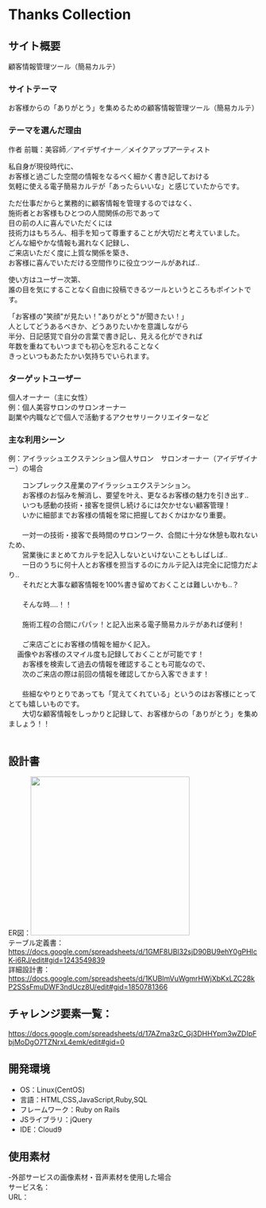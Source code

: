 # Thanks Collection  
  
## サイト概要  
顧客情報管理ツール（簡易カルテ）  
  
### サイトテーマ  
お客様からの「ありがとう」を集めるための顧客情報管理ツール（簡易カルテ）  
  
### テーマを選んだ理由  
作者 前職：美容師／アイデザイナー／メイクアップアーティスト  
  
私自身が現役時代に、  
お客様と過ごした空間の情報をなるべく細かく書き記しておける  
気軽に使える電子簡易カルテが「あったらいいな」と感じていたからです。  
  
ただ仕事だからと業務的に顧客情報を管理するのではなく、  
施術者とお客様もひとつの人間関係の形であって  
目の前の人に喜んでいただくには  
技術力はもちろん、相手を知って尊重することが大切だと考えていました。  
どんな細やかな情報も漏れなく記録し、  
ご来店いただく度に上質な関係を築き、  
お客様に喜んでいただける空間作りに役立つツールがあれば‥  
  
使い方はユーザー次第、  
誰の目を気にすることなく自由に投稿できるツールというところもポイントです。  
  
「お客様の"笑顔"が見たい！"ありがとう"が聞きたい！」  
人としてどうあるべきか、どうありたいかを意識しながら  
半分、日記感覚で自分の言葉で書き記し、見える化ができれば  
年数を重ねてもいつまでも初心を忘れることなく  
きっといつもあたたかい気持ちでいられます。  
  
### ターゲットユーザー  
個人オーナー（主に女性）  
例：個人美容サロンのサロンオーナー  
    副業や内職などで個人で活動するアクセサリークリエイターなど  
  
### 主な利用シーン  
  
例：アイラッシュエクステンション個人サロン　サロンオーナー（アイデザイナー）の場合  
  
　　コンプレックス産業のアイラッシュエクステンション。  
　　お客様のお悩みを解消し、要望を叶え、更なるお客様の魅力を引き出す‥  
　　いつも感動の技術・接客を提供し続けるには欠かせない顧客管理！  
　　いかに細部までお客様の情報を常に把握しておくかはかなり重要。  
　　  
　　一対一の技術・接客で長時間のサロンワーク、合間に十分な休憩も取れないため、  
　　営業後にまとめてカルテを記入しないといけないこともしばしば‥  
　　一日のうちに何十人とお客様を担当するのにカルテ記入は完全に記憶力だより‥  
　　それだと大事な顧客情報を100%書き留めておくことは難しいかも‥？  
　　  
　　そんな時‥‥！！  
　　  
　　施術工程の合間にパパッ！と記入出来る電子簡易カルテがあれば便利！  
　　  
　　ご来店ごとにお客様の情報を細かく記入。  
　  画像やお客様のスマイル度も記録しておくことが可能です！  
　　お客様を検索して過去の情報を確認することも可能なので、  
　　次のご来店の際は前回の情報を確認してから入客できます！  
　　  
　　些細なやりとりであっても「覚えてくれている」というのはお客様にとってとても嬉しいものです。  
　　大切な顧客情報をしっかりと記録して、お客様からの「ありがとう」を集めましょう！！  
　　  
      
## 設計書  
ER図：<img src="https://github.com/nnkrbyok-kxxrin/PF/files/6068173/Untitled.Diagram.pdf" width="320px">  
テーブル定義書：https://docs.google.com/spreadsheets/d/1GMF8UBl32sjD90BU9ehY0gPHIcK-i6RJ/edit#gid=1243549839  
詳細設計書：https://docs.google.com/spreadsheets/d/1KUBlmVuWgmrHWjXbKxLZC28kP2SSsFmuDWF3ndUcz8U/edit#gid=1850781366  
  
## チャレンジ要素一覧：  
https://docs.google.com/spreadsheets/d/17AZma3zC_Gj3DHHYpm3wZDIpFbjMoDgO7TZNrxL4emk/edit#gid=0  
  
## 開発環境  
- OS：Linux(CentOS)  
- 言語：HTML,CSS,JavaScript,Ruby,SQL  
- フレームワーク：Ruby on Rails  
- JSライブラリ：jQuery  
- IDE：Cloud9  
  
## 使用素材  
-外部サービスの画像素材・音声素材を使用した場合  
サービス名：  
URL：  
